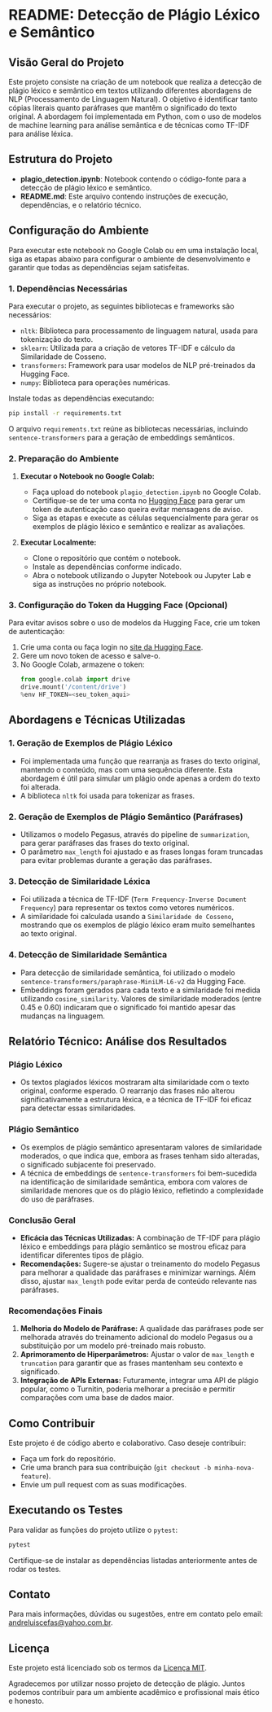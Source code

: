 # README: Detecção de Plágio Léxico e Semântico

## Visão Geral do Projeto
Este projeto consiste na criação de um notebook que realiza a detecção de plágio léxico e semântico em textos utilizando diferentes abordagens de NLP (Processamento de Linguagem Natural). O objetivo é identificar tanto cópias literais quanto paráfrases que mantêm o significado do texto original. A abordagem foi implementada em Python, com o uso de modelos de machine learning para análise semântica e de técnicas como TF-IDF para análise léxica.

## Estrutura do Projeto
- **plagio_detection.ipynb**: Notebook contendo o código-fonte para a detecção de plágio léxico e semântico.
- **README.md**: Este arquivo contendo instruções de execução, dependências, e o relatório técnico.

## Configuração do Ambiente
Para executar este notebook no Google Colab ou em uma instalação local, siga as etapas abaixo para configurar o ambiente de desenvolvimento e garantir que todas as dependências sejam satisfeitas.

### 1. Dependências Necessárias
Para executar o projeto, as seguintes bibliotecas e frameworks são necessários:
- `nltk`: Biblioteca para processamento de linguagem natural, usada para tokenização do texto.
- `sklearn`: Utilizada para a criação de vetores TF-IDF e cálculo da Similaridade de Cosseno.
- `transformers`: Framework para usar modelos de NLP pré-treinados da Hugging Face.
- `numpy`: Biblioteca para operações numéricas.

Instale todas as dependências executando:
```sh
pip install -r requirements.txt
```
O arquivo `requirements.txt` reúne as bibliotecas necessárias, incluindo `sentence-transformers` para a geração de embeddings semânticos.

### 2. Preparação do Ambiente
1. **Executar o Notebook no Google Colab:**
   - Faça upload do notebook `plagio_detection.ipynb` no Google Colab.
   - Certifique-se de ter uma conta no [Hugging Face](https://huggingface.co) para gerar um token de autenticação caso queira evitar mensagens de aviso.
   - Siga as etapas e execute as células sequencialmente para gerar os exemplos de plágio léxico e semântico e realizar as avaliações.

2. **Executar Localmente:**
   - Clone o repositório que contém o notebook.
   - Instale as dependências conforme indicado.
   - Abra o notebook utilizando o Jupyter Notebook ou Jupyter Lab e siga as instruções no próprio notebook.

### 3. Configuração do Token da Hugging Face (Opcional)
Para evitar avisos sobre o uso de modelos da Hugging Face, crie um token de autenticação:
1. Crie uma conta ou faça login no [site da Hugging Face](https://huggingface.co/settings/tokens).
2. Gere um novo token de acesso e salve-o.
3. No Google Colab, armazene o token:
   ```python
   from google.colab import drive
   drive.mount('/content/drive')
   %env HF_TOKEN=<seu_token_aqui>
   ```

## Abordagens e Técnicas Utilizadas
### 1. Geração de Exemplos de Plágio Léxico
- Foi implementada uma função que rearranja as frases do texto original, mantendo o conteúdo, mas com uma sequência diferente. Esta abordagem é útil para simular um plágio onde apenas a ordem do texto foi alterada.
- A biblioteca `nltk` foi usada para tokenizar as frases.

### 2. Geração de Exemplos de Plágio Semântico (Paráfrases)
- Utilizamos o modelo Pegasus, através do pipeline de `summarization`, para gerar paráfrases das frases do texto original.
- O parâmetro `max_length` foi ajustado e as frases longas foram truncadas para evitar problemas durante a geração das paráfrases.

### 3. Detecção de Similaridade Léxica
- Foi utilizada a técnica de TF-IDF (`Term Frequency-Inverse Document Frequency`) para representar os textos como vetores numéricos.
- A similaridade foi calculada usando a `Similaridade de Cosseno`, mostrando que os exemplos de plágio léxico eram muito semelhantes ao texto original.

### 4. Detecção de Similaridade Semântica
- Para detecção de similaridade semântica, foi utilizado o modelo `sentence-transformers/paraphrase-MiniLM-L6-v2` da Hugging Face.
- Embeddings foram gerados para cada texto e a similaridade foi medida utilizando `cosine_similarity`. Valores de similaridade moderados (entre 0.45 e 0.60) indicaram que o significado foi mantido apesar das mudanças na linguagem.

## Relatório Técnico: Análise dos Resultados
### Plágio Léxico
- Os textos plagiados léxicos mostraram alta similaridade com o texto original, conforme esperado. O rearranjo das frases não alterou significativamente a estrutura léxica, e a técnica de TF-IDF foi eficaz para detectar essas similaridades.

### Plágio Semântico
- Os exemplos de plágio semântico apresentaram valores de similaridade moderados, o que indica que, embora as frases tenham sido alteradas, o significado subjacente foi preservado.
- A técnica de embeddings de `sentence-transformers` foi bem-sucedida na identificação de similaridade semântica, embora com valores de similaridade menores que os do plágio léxico, refletindo a complexidade do uso de paráfrases.

### Conclusão Geral
- **Eficácia das Técnicas Utilizadas:** A combinação de TF-IDF para plágio léxico e embeddings para plágio semântico se mostrou eficaz para identificar diferentes tipos de plágio.
- **Recomendações:** Sugere-se ajustar o treinamento do modelo Pegasus para melhorar a qualidade das paráfrases e minimizar warnings. Além disso, ajustar `max_length` pode evitar perda de conteúdo relevante nas paráfrases.

### Recomendações Finais
1. **Melhoria do Modelo de Paráfrase:** A qualidade das paráfrases pode ser melhorada através do treinamento adicional do modelo Pegasus ou a substituição por um modelo pré-treinado mais robusto.
2. **Aprimoramento de Hiperparâmetros:** Ajustar o valor de `max_length` e `truncation` para garantir que as frases mantenham seu contexto e significado.
3. **Integração de APIs Externas:** Futuramente, integrar uma API de plágio popular, como o Turnitin, poderia melhorar a precisão e permitir comparações com uma base de dados maior.

## Como Contribuir
Este projeto é de código aberto e colaborativo. Caso deseje contribuir:
- Faça um fork do repositório.
- Crie uma branch para sua contribuição (`git checkout -b minha-nova-feature`).
- Envie um pull request com as suas modificações.

## Executando os Testes
Para validar as funções do projeto utilize o `pytest`:

```sh
pytest
```

Certifique-se de instalar as dependências listadas anteriormente antes de rodar os testes.

## Contato
Para mais informações, dúvidas ou sugestões, entre em contato pelo email: [andreluiscefas@yahoo.com.br](andreluiscefas@yahoo.com.br).

## Licença
Este projeto está licenciado sob os termos da [Licença MIT](LICENSE).

Agradecemos por utilizar nosso projeto de detecção de plágio. Juntos podemos contribuir para um ambiente acadêmico e profissional mais ético e honesto.
